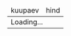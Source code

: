 
<style>
  .price{
    text-align: end;
  }
  .page-header{
    padding: 0;
  }
</style>

<table>
  <thead>
    <tr>
      <td>kuupaev</td>
      <td>hind</td>
    </tr>
  </thead>
  <tbody  id="prices">
    <tr><td colspan="2">Loading...</td></tr>
  </tbody>
</table>

  
<script>
  const today = new Date()
  const start = new Date(today)
  start.setHours(today.getHours()-1)
  const end   = new Date(today)
  end.setHours(today.getHours()+24)
  const prices = document.querySelector("#prices")

  fetch(`https://dashboard.elering.ee/api/nps/price?start=${start.toISOString()}&end=${end.toISOString()}`).then(r=>r.json()).then(res=>{
    const data = res.data.ee
    console.log(data)
    let html = ""
    for (const row of data){
      const time = new Date(row.timestamp*1000);
      html += `<tr><td>${time.toLocaleString('et-EE')}</td><td class="price">${row.price.toFixed(2)}</td></tr>`
    }
    prices.innerHTML = html
  })
</script>

